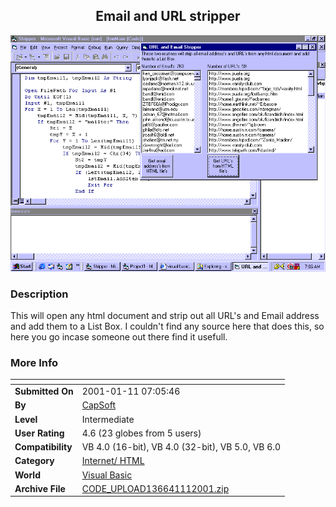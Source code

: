 ﻿<div align="center">

## Email and URL stripper

<img src="PIC2001111821525738.gif">
</div>

### Description

This will open any html document and strip out all URL's and Email address and add them to a List Box. I couldn't find any source here that does this, so here you go incase someone out there find it usefull.
 
### More Info
 


<span>             |<span>
---                |---
**Submitted On**   |2001-01-11 07:05:46
**By**             |[CapSoft](https://github.com/Planet-Source-Code/PSCIndex/blob/master/ByAuthor/capsoft.md)
**Level**          |Intermediate
**User Rating**    |4.6 (23 globes from 5 users)
**Compatibility**  |VB 4\.0 \(16\-bit\), VB 4\.0 \(32\-bit\), VB 5\.0, VB 6\.0
**Category**       |[Internet/ HTML](https://github.com/Planet-Source-Code/PSCIndex/blob/master/ByCategory/internet-html__1-34.md)
**World**          |[Visual Basic](https://github.com/Planet-Source-Code/PSCIndex/blob/master/ByWorld/visual-basic.md)
**Archive File**   |[CODE\_UPLOAD136641112001\.zip](https://github.com/Planet-Source-Code/capsoft-email-and-url-stripper__1-14341/archive/master.zip)








